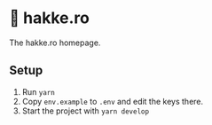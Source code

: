 # 💫 hakke.ro

The hakke.ro homepage.

## Setup

1. Run `yarn`
2. Copy `env.example` to `.env` and edit the keys there.
3. Start the project with `yarn develop`
